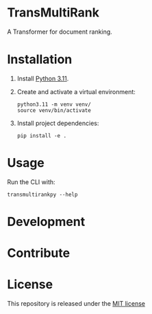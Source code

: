 # TransMultiRank

A Transformer for document ranking.

# Installation

1. Install [Python 3.11](https://python.org/downloads/).
2. Create and activate a virtual environment:

   ```shell
   python3.11 -m venv venv/
   source venv/bin/activate
   ```

3. Install project dependencies:

   ```shell
   pip install -e .
   ```

# Usage

Run the CLI with:

```shell
transmultirankpy --help
```

# Development

# Contribute

# License

This repository is released under the [MIT license](LICENSE)
